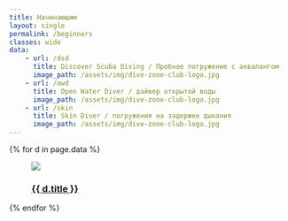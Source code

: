```yaml
---
title: Начинающим
layout: single
permalink: /beginners
classes: wide
data:
    - url: /dsd
      title: Discover Scuba Diving / Пробное погружение с аквалангом
      image_path: /assets/img/dive-zone-club-logo.jpg
    - url: /owd
      title: Open Water Diver / дайвер открытой воды
      image_path: /assets/img/dive-zone-club-logo.jpg
    - url: /skin
      title: Skin Diver / погружения на задержке дыхания
      image_path: /assets/img/dive-zone-club-logo.jpg
---
```


<div class="flex-container images">
    {% for d in page.data %}
        <div class="flex-item">
            <figure>
                <a href="{{ site.url }}{{ site.baseurl }}{{ d.url }}">
                    <img src="{{ site.url }}{{ site.baseurl }}{{ d.image_path }}" />
                </a>
                <figcaption><h3><a href="{{ site.url }}{{ site.baseurl }}{{ d.url }}">{{ d.title }}</a></h3></figcaption>
            </figure>
        </div>
    {% endfor %}
</div>
